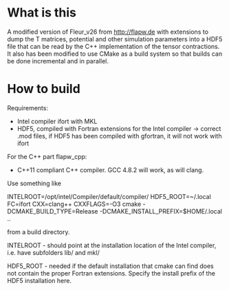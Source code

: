 What is this
============

A modified version of Fleur_v26 from http://flapw.de with extensions to dump the T matrices, potential
and other simulation parameters into a HDF5 file that can be read by the C++ implementation of the 
tensor contractions.
It also has been modified to use CMake as a build system so that builds can be done incremental and in parallel.


How to build
============


Requirements: 

 * Intel compiler ifort with MKL
 * HDF5, compiled with Fortran extensions for the Intel compiler
    -> correct .mod files, if HDF5 has been compiled with gfortran, it will not work with ifort

For the C++ part flapw_cpp:

 * C++11 compliant C++ compiler. GCC 4.8.2 will work, as will clang.


Use something like

INTELROOT=/opt/intel/Compiler/default/compiler/ HDF5_ROOT=~/.local FC=ifort CXX=clang++ CXXFLAGS=-O3 cmake -DCMAKE_BUILD_TYPE=Release -DCMAKE_INSTALL_PREFIX=$HOME/.local ..

from a build directory. 

INTELROOT - should point at the installation location of the Intel compiler, i.e. have subfolders
            lib/ and mkl/

HDF5_ROOT - needed if the default installation that cmake can find does not contain the proper Fortran extensions.
            Specify the install prefix of the HDF5 installation here.
